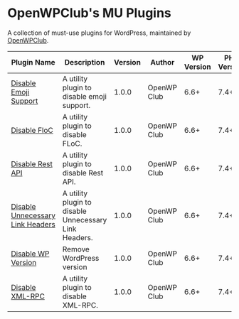 # OpenWPClub's MU Plugins

A collection of must-use plugins for WordPress, maintained by [OpenWPClub](https://openwpclub.com).

<!-- PLUGIN_LIST_START -->
| Plugin Name | Description | Version | Author | WP Version | PHP Version | License |
|-------------|-------------|---------|--------|------------|-------------|----------|
| [Disable Emoji Support](https://openwpclub.com) | A utility plugin to disable emoji support. | 1.0.0 | OpenWP Club | 6.6+ | 7.4+ | Apache-2.0 |
| [Disable FloC](https://openwpclub.com) | A utility plugin to disable FLoC. | 1.0.0 | OpenWP Club | 6.6+ | 7.4+ | Apache-2.0 |
| [Disable Rest API](https://openwpclub.com) | A utility plugin to disable Rest API. | 1.0.0 | OpenWP Club | 6.6+ | 7.4+ | Apache-2.0 |
| [Disable Unnecessary Link Headers](https://openwpclub.com) | A utility plugin to disable Unnecessary Link Headers. | 1.0.0 | OpenWP Club | 6.6+ | 7.4+ | Apache-2.0 |
| [Disable WP Version](https://openwpclub.com) | Remove WordPress version | 1.0.0 | OpenWP Club | 6.6+ | 7.4+ | Apache-2.0 |
| [Disable XML-RPC](https://openwpclub.com) | A utility plugin to disable XML-RPC. | 1.0.0 | OpenWP Club | 6.6+ | 7.4+ | Apache-2.0 |

<!-- PLUGIN_LIST_END -->
